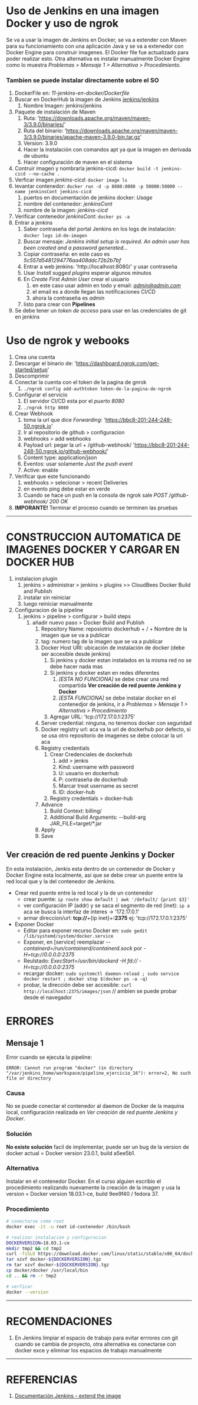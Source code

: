 # Uso de Jenkins en una imagen Docker y uso de ngrok

Se va a usar la imagen de Jenkins en Docker, se va a extender con Maven para su funcionamiento con una aplicación Java y se va a extenedor con Docker Engine para construir imagenes. El Docker file fue actualizado para poder realizar esto. Otra alternativa es instalar manualmente Docker Engine como lo muestra *Problemas > Mensaje 1 > Alternativa > Procedimiento*.

### Tambien se puede instalar directamente sobre el SO

1. DockerFile en: *11-jenkins-en-docker/Dockerfile*
2. Buscar en DockerHub la imagen de Jenkins [jenkins/jenkins](https://hub.docker.com/r/jenkins/jenkins)
   1. Nombre Imagen: jenkins/jenkins
3. Paquete de instalación de Maven
   1. Ruta: 'https://downloads.apache.org/maven/maven-3/3.9.0/binaries/'
   2. Ruta del binario: 'https://downloads.apache.org/maven/maven-3/3.9.0/binaries/apache-maven-3.9.0-bin.tar.gz'
   3. Version: 3.9.0
   4. Hacer la instalación con comandos apt ya que la imagen en derivada de ubuntu
   5. Hacer configuración de maven en el sistema
4. Contruir imagen y nombrarla jenkins-cicd: `docker build -t jenkins-cicd --no-cache .`
5. Verficar imagen *jenkins-cicd*: `docker image ls`
6. levantar contenedor: `docker run -d -p 8080:8080 -p 50000:50000 --name jenkinsCont jenkins-cicd`
   1. puertos en documentación de jenkins docker: *Usage*
   2. nombre del contenedor: *jenkinsCont*
   3. nombre de la imagen: *jenkins-cicd*
7. Verificar contenedor *jenkinsCont*: `docker ps -a`
8. Entrar a jenkins
   1. Saber contraseña del portal Jenkins en los logs de instalación: `docker logs id-de-imagen`
   2. Buscar mensaje: *Jenkins initial setup is required. An admin user has been created and a password generated...*
   3. Copiar contraseña: en este caso es *5c557d5481294776aa408ddc72b2b7bf*
   4. Entrar a web jenkins: 'http://localhost:8080/' y usar contraseña
   5. Usar *Install sugged plugins* esperar algunos minutos
   6. En *Create First Admin User* crear el usuario
      1. en este caso usar admin en todo y email: *admin@admin.com*
      2. el email es a donde llegan las notificaciones CI/CD
      3. ahora la contraseña es *admin*
   7. listo para crear con **Pipelines**
9. Se debe tener un *token de acceso* para usar en las credenciales de git en jenkins

# Uso de ngrok y webooks

1. Crea una cuenta
2. Descargar el binario de: 'https://dashboard.ngrok.com/get-started/setup'
3. Descomprimir
4. Conectar la cuenta con el token de la pagina de gnrok
   1. `./ngrok config add-authtoken token-de-la-pagina-de-ngrok`
5. Configurar el servicio
   1. El servidor CI/CD esta por el *puerto 8080*
   2. `./ngrok http 8080`
6. Crear Webhook
   1. toma la url que dice *Forwarding*: 'https://bbc8-201-244-248-50.ngrok.io'
   2. Ir al repositorio de github > configuracion
   3. webhooks > add webhooks
   4. Payload url: pegar la url + /github-webhook/ 'https://bbc8-201-244-248-50.ngrok.io/github-webhook/'
   5. Content type: application/json
   6. Eventos: usar solamente *Just the push event*
   7. Active: enable
7. Verificar que este funcionando
   1. webhooks > selecionar > recent Deliveries
   2. en evento ping debe estar en verde
   3. Cuando se hace un push en la consola de ngrok sale *POST /github-webhook/          200 OK*
8. **IMPORANTE!** Terminar el proceso cuando se terminen las pruebas

***

# CONSTRUCCION AUTOMATICA DE IMAGENES DOCKER Y CARGAR EN DOCKER HUB

1. instalacion plugin
   1. jenkins > administrar > jenkins > plugins >> CloudBees Docker Build and Publish
   2. instalar sin reiniciar
   3. luego reiniciar manualmente
2. Configuracion de la pipeline
   1. jenkins > pipeline > configurar > build steps
      1. añadir nuevo paso > Docker Build and Publish
         1. Repository Name: reposiotrio dockerhub + / + Nombre de la imagen que se va a publicar
         2. tag: numero tag de la imagen que se va a publicar
         3. Docker Host URI: ubicación de instalación de docker (debe ser accesible desde jenkins)
            1. Si jenkins y docker estan instalados en la misma red no se debe hacer nada mas
            2. Si jenkins y docker estan en redes diferentes
               1. *[ESTA NO FUNCIONA]* se debe crear una red compartida **Ver creación de red puente Jenkins y Docker**
               2. *[ESTA FUNCIONA]* se debe instalar docker en el contenedjor de jenkins, ir a *Problemas > Mensaje 1 > Alternativa > Procedimiento*
            3. Agregar URL: 'tcp://172.17.0.1:2375'
         4. Server credential: ninguna, no tenemos docker con seguridad
         5. Docker registry url: aca va la url de dockerhub por defecto, si se usa otro repositorio de imagenes se debe colocar la url aca
         6. Registry credentials
            1. Crear Credenciales de dockerhub
               1. add > jenkis
               2. Kind: username with password
               3. U: usuario en dockerhub
               4. P: contraseña de dockerhub
               5. Marcar treat username as secret
               6. ID: docker-hub
            2. Registry credentials > docker-hub
         7. Advance
            1. Build Context: billing/
            2. Additional Build Arguments: --build-arg  JAR_FILE=target/*.jar
         8. Apply
         9. Save

## Ver creación de red puente Jenkins y Docker

En esta instalación, Jenkis esta dentro de un contenedor de Docker y Docker Engine esta localmente, así que se debe crear un puente entre la red local que y la del contenedor de Jenkins.

- Crear red puente entre la red local y la de un contenedor
  - crear puente: `ip route show default | awk '/default/ {print $3}'`
  - ver configuración IP (addr) y se saca el segmento de red (inet): `ip a` aca se busca la interfaz de interes -> '172.17.0.1'
  - armar direccion/url: **tcp://**+{ip inet}+**:2375** ej: 'tcp://172.17.0.1:2375'
- Exponer Docker
  - Editar para exponer recurso Docker en: `sudo gedit /lib/systemd/system/docker.service`
  - Exponer, en [service] reemplazar *--containerd=/run/containerd/containerd.sock* por *-H=tcp://0.0.0.0:2375*
  - Reulstado: *ExecStart=/usr/bin/dockerd -H fd:// -H=tcp://0.0.0.0:2375*
  - recargar docker: `sudo systemctl daemon-reload ; sudo service docker restart ; docker stop $(docker ps -a -q)`
  - probar, la dirección debe ser accesible: `curl http://localhost:2375/images/json` // ambien se puede probar desde el navegador

# ERRORES

## Mensaje 1

Error cuando se ejecuta la pipeline:

```text
ERROR: Cannot run program "docker" (in directory "/var/jenkins_home/workspace/pipeline_ejercicio_16"): error=2, No such file or directory
```

### Causa

No se puede conectar el contenedor al daemon de Docker de la maquina local, configuración realizada en *Ver creación de red puente Jenkins y Docker*.

### Solución

**No existe solución** facil de implementar, puede ser un bug de la version de docker actual = Docker version 23.0.1, build a5ee5b1.

### Alternativa

Instalar en el contenedor Docker. En el curso alguien escribio el procedimiento realizando nuevamente la creación de la imagen y usa la version = Docker version 18.03.1-ce, build 9ee9f40 / fedora 37.

### Procedimiento

```bash
# conectarse como root
docker exec -it -u root id-contenedor /bin/bash

# realizar instalacion y configuracion
DOCKERVERSION=18.03.1-ce
mkdir tmp2 && cd tmp2
curl -fsSLO https://download.docker.com/linux/static/stable/x86_64/docker-${DOCKERVERSION}.tgz
tar xzvf docker-${DOCKERVERSION}.tgz
rm tar xzvf docker-${DOCKERVERSION}.tgz
cp docker/docker /usr/local/bin
cd .. && rm -r tmp2

# verficar
docker --version
```

***

# RECOMENDACIONES

1. En Jenkins limpiar el espacio de trabajo para evitar errrores con git cuando se cambia de proyecto, otra alternativa es conectarse con docker exce y eliminar los espacios de trabajo manualmente

***

# REFERENCIAS

1. [Documentación Jenkins - extend the image](https://github.com/jenkinsci/docker/blob/master/README.md)
